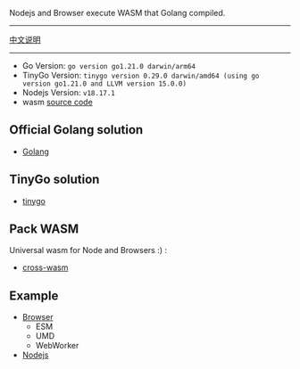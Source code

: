 Nodejs and Browser execute WASM that Golang compiled.

---

[中文说明](https://riskers.notion.site/Nodejs-Browser-Go-WASM-2bd0c234951342f4931ba44c05c17c54?pvs=4)

---

* Go Version: `go version go1.21.0 darwin/arm64`
* TinyGo Version: `tinygo version 0.29.0 darwin/amd64 (using go version go1.21.0 and LLVM version 15.0.0)`
* Nodejs Version: `v18.17.1`
* wasm [source code](./wasm/README.md)

## Official Golang solution

* [Golang](./solutions/golang/README.md)

## TinyGo solution

* [tinygo](./solutions/tinygo/README.md)

## Pack WASM

Universal wasm for Node and Browsers :) :

* [cross-wasm](./packages/cross-wasm/README.md)

## Example

* [Browser](./cross-examples/browser-using-wasm/)
  * ESM
  * UMD
  * WebWorker
* [Nodejs](./cross-examples/nodejs-using-wasm/)
